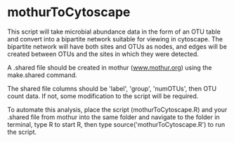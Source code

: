 mothurToCytoscape
=================

This script will take microbial abundance data in the form of an OTU table and convert into a bipartite network suitable for viewing in cytoscape. The bipartite network will have both sites and OTUs as nodes, and edges will be created between OTUs and the sites in which they were detected. 

A .shared file should be created in mothur (www.mothur.org) using the make.shared command.

The shared file columns should be 'label', 'group', 'numOTUs', then OTU count data. If not, some modification to the script will be required.

To automate this analysis, place the script (mothurToCytoscape.R) and your .shared file from mothur into the same folder and navigate to the folder in terminal, type R to start R, then type source('mothurToCytoscape.R') to run the script.
